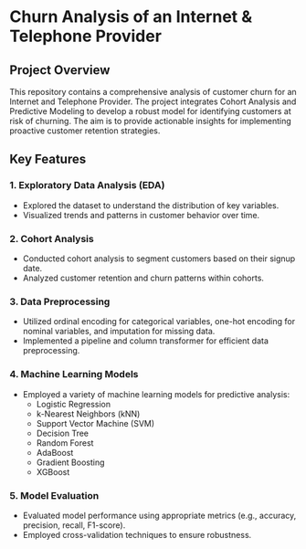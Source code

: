 # Churn Analysis of an Internet & Telephone Provider

## Project Overview
This repository contains a comprehensive analysis of customer churn for an Internet and Telephone Provider. The project integrates Cohort Analysis and Predictive Modeling to develop a robust model for identifying customers at risk of churning. The aim is to provide actionable insights for implementing proactive customer retention strategies.

## Key Features
### 1. Exploratory Data Analysis (EDA)
- Explored the dataset to understand the distribution of key variables.
- Visualized trends and patterns in customer behavior over time.

### 2. Cohort Analysis
- Conducted cohort analysis to segment customers based on their signup date.
- Analyzed customer retention and churn patterns within cohorts.

### 3. Data Preprocessing
- Utilized ordinal encoding for categorical variables, one-hot encoding for nominal variables, and imputation for missing data.
- Implemented a pipeline and column transformer for efficient data preprocessing.

### 4. Machine Learning Models
- Employed a variety of machine learning models for predictive analysis:
  - Logistic Regression
  - k-Nearest Neighbors (kNN)
  - Support Vector Machine (SVM)
  - Decision Tree
  - Random Forest
  - AdaBoost
  - Gradient Boosting
  - XGBoost

### 5. Model Evaluation
- Evaluated model performance using appropriate metrics (e.g., accuracy, precision, recall, F1-score).
- Employed cross-validation techniques to ensure robustness.
